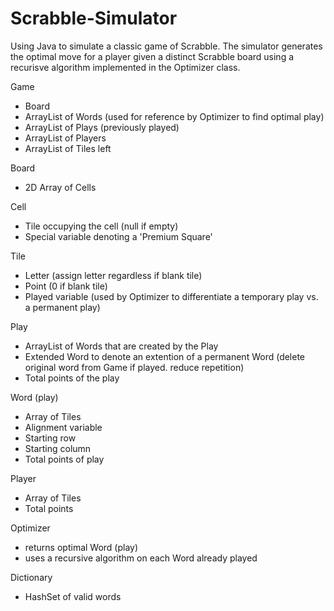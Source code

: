 # Scrabble-Simulator

Using Java to simulate a classic game of Scrabble. The simulator generates the optimal move for a player given a distinct Scrabble board using a recurisve algorithm implemented in the Optimizer class.

Game
- Board
- ArrayList of Words (used for reference by Optimizer to find optimal play)
- ArrayList of Plays (previously played)
- ArrayList of Players
- ArrayList of Tiles left

Board
- 2D Array of Cells

Cell
- Tile occupying the cell (null if empty)
- Special variable denoting a 'Premium Square'

Tile
- Letter (assign letter regardless if blank tile)
- Point (0 if blank tile)
- Played variable (used by Optimizer to differentiate a temporary play vs. a permanent play)

Play
- ArrayList of Words that are created by the Play
- Extended Word to denote an extention of a permanent Word (delete original word from Game if played. reduce repetition)
- Total points of the play

Word (play)
- Array of Tiles
- Alignment variable
- Starting row
- Starting column
- Total points of play

Player
- Array of Tiles
- Total points

Optimizer
- returns optimal Word (play)
- uses a recursive algorithm on each Word already played

Dictionary
- HashSet of valid words
